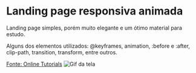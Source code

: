 # Landing page responsiva animada

Landing page simples, porém muito elegante e um ótimo material para estudo.

Alguns dos elementos utilizados: @keyframes, animation, :before e :after, clip-path, transition, transform, entre outros.

[Fonte: Online Tutorials](https://www.youtube.com/watch?v=gCCB1DPiC04)
![Gif da tela]()